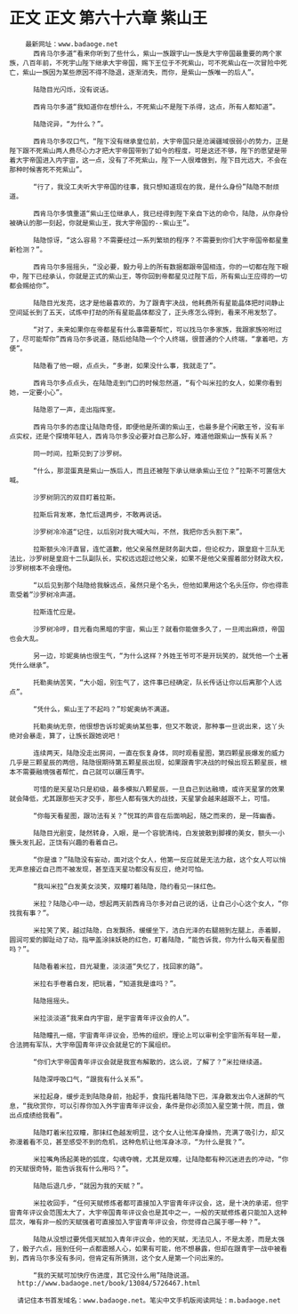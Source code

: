# 正文 正文 第六十六章 紫山王
        最新网址：www.badaoge.net
          西肯马尔多道“看来你听到了些什么，紫山一族跟宇山一族是大宇帝国最重要的两个家族，八百年前，不死宇山陛下继承大宇帝国，赐下王位于不死紫山，可不死紫山在一次冒险中死亡，紫山一族因为某些原因不得不隐退，逐渐消失，而你，是紫山一族唯一的后人”。
      
          陆隐目光闪烁，没有说话。
      
          西肯马尔多道“我知道你在想什么，不死紫山不是陛下杀得，这点，所有人都知道”。
      
          陆隐诧异，“为什么？”。
      
          西肯马尔多叹口气，“陛下没有继承皇位前，大宇帝国只是沧澜疆域很弱小的势力，正是陛下跟不死紫山两人费尽心力才把大宇帝国带到了如今的程度，可是这还不够，陛下的愿望是带着大宇帝国进入内宇宙，这一点，没有了不死紫山，陛下一人很难做到，陛下目光远大，不会在那种时候害死不死紫山”。
      
          “行了，我没工夫听大宇帝国的往事，我只想知道现在的我，是什么身份”陆隐不耐烦道。
      
          西肯马尔多慎重道“紫山王位继承人，我已经得到陛下亲自下达的命令，陆隐，从你身份被确认的那一刻起，你就是紫山王，我大宇帝国的--紫山王”。
      
          陆隐惊讶，“这么容易？不需要经过一系列繁琐的程序？不需要到你们大宇帝国帝都星重新检测？”。
      
          西肯马尔多摇摇头，“没必要，毅力号上的所有数据都跟帝国相连，你的一切都在陛下眼中，陛下已经承认，你就是正式的紫山王，等你回到帝都星见过陛下后，所有紫山王应得的一切都会赐给你”。
      
          陆隐目光发亮，这才是他最喜欢的，为了跟青宇决战，他耗费所有星能晶体把时间静止空间延长到了五天，试炼中打劫的所有星能晶体都没了，正头疼怎么得到，看来不用发愁了。
      
          “对了，未来如果你在帝都星有什么事需要帮忙，可以找马尔多家族，我跟家族吩咐过了，尽可能帮你”西肯马尔多说道，随后给陆隐一个个人终端，很普通的个人终端，“拿着吧，方便”。
      
          陆隐看了他一眼，点点头，“多谢，如果没什么事，我就走了”。
      
          西肯马尔多点点头，在陆隐走到门口的时候忽然道，“有个叫米拉的女人，如果你看到她，一定要小心”。
      
          陆隐恩了一声，走出指挥室。
      
          西肯马尔多的态度让陆隐奇怪，即便他是所谓的紫山王，也最多是个闲散王爷，没有半点实权，还是个探境年轻人，西肯马尔多没必要对自己那么好，难道他跟紫山一族有关系？
      
          同一时间，拉斯见到了沙罗树。
      
          “什么，那混蛋真是紫山一族后人，而且还被陛下承认继承紫山王位？”拉斯不可置信大喊。
      
          沙罗树阴沉的双目盯着拉斯。
      
          拉斯后背发寒，急忙后退两步，不敢再说话。
      
          沙罗树冷冷道“记住，以后别对我大喊大叫，不然，我把你舌头割下来”。
      
          拉斯额头冷汗直冒，连忙道歉，他父亲虽然是财务副大臣，但论权力，跟皇庭十三队无法比，沙罗树是皇庭十二队副队长，实权远远超过他父亲，如果不是他父亲握着部分财政大权，沙罗树根本不会理他。
      
          “以后见到那个陆隐给我躲远点，虽然只是个名头，但他如果用这个名头压你，你也得乖乖受着”沙罗树冷声道。
      
          拉斯连忙应是。
      
          沙罗树冷哼，目光看向黑暗的宇宙，紫山王？就看你能做多久了，一旦闹出麻烦，帝国也会大乱。
      
          另一边，珍妮奥纳也很生气，“为什么这样？外姓王爷可不是开玩笑的，就凭他一个土著凭什么继承”。
      
          托勒奥纳苦笑，“大小姐，别生气了，这件事已经确定，队长传话让你以后离那个人远点”。
      
          “凭什么，紫山王了不起吗？”珍妮奥纳不满道。
      
          托勒奥纳无奈，他很想告诉珍妮奥纳某些事，但又不敢说，那种事一旦说出来，这丫头绝对会暴走，算了，让族长跟她说吧！
      
          连续两天，陆隐没走出房间，一直在恢复身体，同时观看星图，第四颗星辰爆发的威力几乎是三颗星辰的两倍，陆隐很期待第五颗星辰出现，如果跟青宇决战的时候出现五颗星辰，根本不需要融境强者帮忙，自己就可以碾压青宇。
      
          可惜的是天星功只是初级，最多模拟八颗星辰，一旦自己到达融境，或许天星掌的效果就会降低，尤其跟那些天才交手，那些人都有强大的战技，天星掌会越来越跟不上，可惜。
      
          “你每天看星图，跟功法有关？”悦耳的声音在后面响起，随之而来的，是一阵幽香。
      
          陆隐目光剧变，陡然转身，入眼，是一个容貌清纯，白发披散到脚裸的美女，额头一小簇头发扎起，正饶有兴趣的看着自己。
      
          “你是谁？”陆隐没有妄动，面对这个女人，他第一反应就是无法力敌，这个女人可以悄无声息接近自己而不被发现，甚至连天星功都没有反应，绝对可怕。
      
          “我叫米拉”白发美女淡笑，双瞳盯着陆隐，隐约看见一抹红色。
      
          米拉？陆隐心中一动，想起两天前西肯马尔多对自己说的话，让自己小心这个女人，“你找我有事？”。
      
          米拉笑了笑，越过陆隐，白发飘扬，缓缓坐下，洁白光泽的右腿翘到左腿上，赤着脚，圆润可爱的脚趾动了动，指甲盖涂抹妖艳的红色，盯着陆隐，“能告诉我，你为什么每天看星图吗？”。
      
          陆隐看着米拉，目光凝重，淡淡道“失忆了，找回家的路”。
      
          米拉右手卷着白发，把玩着，“知道我是谁吗？”。
      
          陆隐摇摇头。
      
          米拉淡淡道“我来自内宇宙，是宇宙青年评议会的人”。
      
          陆隐瞳孔一缩，宇宙青年评议会，恐怖的组织，理论上可以审判全宇宙所有年轻一辈，合法拥有军队，大宇帝国青年评议会就是它的下属组织。
      
          “你们大宇帝国青年评议会就是我宣布解散的，这么说，了解了？”米拉继续道。
      
          陆隐深呼吸口气，“跟我有什么关系”。
      
          米拉起身，缓步走到陆隐身前，抬起手，食指托着陆隐下巴，浑身散发出令人迷醉的气息，“我欣赏你，可以引荐你加入外宇宙青年评议会，条件是你必须加入星空第十院，而且，做出点成绩给我看”。
      
          陆隐盯着米拉双瞳，那抹红色越发明显，这个女人让他浑身燥热，充满了吸引力，却又弥漫着看不见，甚至感受不到的危机，这种危机让他浑身冰凉，“为什么是我？”。
      
          米拉嘴角扬起美艳的弧度，勾魂夺魄，尤其是双瞳，让陆隐都有种沉迷进去的冲动，“你的天赋很奇特，能告诉我有什么用吗？”。
      
          陆隐后退几步，“就因为我的天赋？”。
      
          米拉收回手，“任何天赋修炼者都可直接加入宇宙青年评议会，这，是十决的承诺，但宇宙青年评议会范围太大了，大宇帝国青年评议会也是其中之一，一般的天赋修炼者只能加入这种层次，唯有非一般的天赋强者可直接加入宇宙青年评议会，你觉得自己属于哪一种？”。
      
          陆隐从没想过要凭借天赋加入青年评议会，他的天赋，无法见人，不是太差，而是太强了，骰子六点，摇到任何一点都震撼人心，如果有可能，他不想暴露，但却在跟青宇一战中被看到，西肯马尔多没有多问，但肯定有所猜测，这个女人是第一个问出来的。
      
          “我的天赋可加快疗伤进度，其它没什么用”陆隐说道。
      http://www.badaoge.net/book/13084/5726467.html
      
      请记住本书首发域名：www.badaoge.net。笔尖中文手机版阅读网址：m.badaoge.net